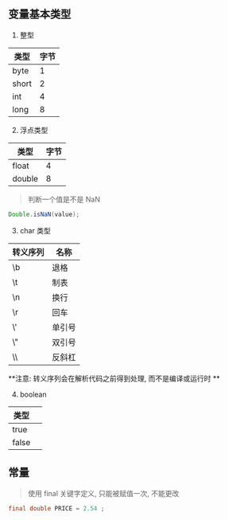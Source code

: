 

## 变量基本类型

1. 整型

| 类型  | 字节 |
| ----- | ---- |
| byte  | 1    |
| short | 2    |
| int   | 4    |
| long  | 8    |



2. 浮点类型

| 类型   | 字节 |
| ------ | ---- |
| float  | 4    |
| double | 8    |

> 判断一个值是不是 NaN

```java
Double.isNaN(value);
```



3. char 类型

| 转义序列 | 名称   |
| -------- | ------ |
| \b       | 退格   |
| \t       | 制表   |
| \n       | 换行   |
| \r       | 回车   |
| \\'      | 单引号 |
| \\"      | 双引号 |
| \\\      | 反斜杠 |

**注意: 转义序列会在解析代码之前得到处理, 而不是编译或运行时 **

4. boolean

| 类型  |      |
| ----- | ---- |
| true  |      |
| false |      |





## 常量

> 使用 final 关键字定义, 只能被赋值一次, 不能更改

```java
final double PRICE = 2.54 ;
```
























